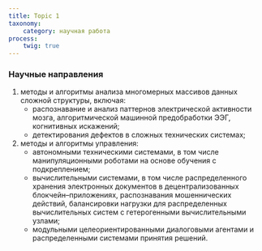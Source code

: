 ```yaml
---
title: Topic 1
taxonomy:
    category: научная работа
process:
	twig: true
---
```


### Научные направления

1. методы и алгоритмы анализа многомерных массивов данных сложной структуры, включая:
    - распознавание и анализ паттернов электрической активности мозга, алгоритмической машинной предобработки ЭЭГ, когнитивных искажений;
    - детектирования дефектов в сложных технических системах;
1. методы и алгоритмы управления:
    - автономными техническими системами, в том числе манипуляционными роботами на основе обучения с подкреплением;
    - вычислительными системами, в том числе распределенного хранения электронных документов в децентрализованных блокчейн–приложениях, распознавания мошеннических действий, балансировки нагрузки для распределенных вычислительных систем с гетерогенными вычислительными узлами;
    - модульными целеориентированными диалоговыми агентами и распределенными системами принятия решений.
